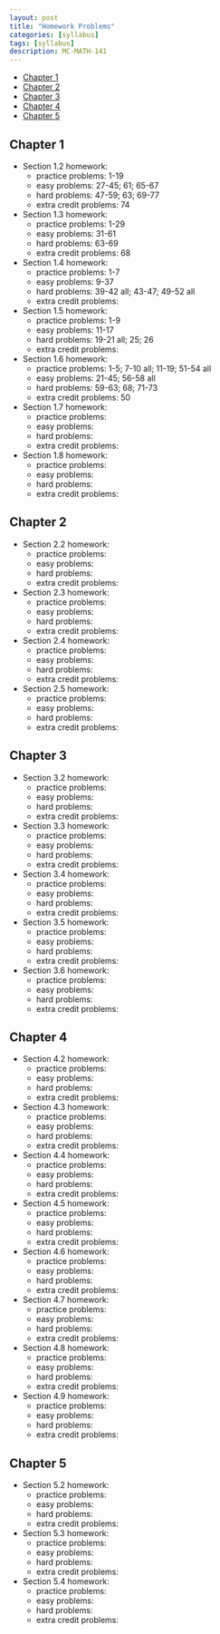 ```yaml
---
layout: post
title: "Homework Problems"
categories: [syllabus]
tags: [syllabus]
description: MC-MATH-141
---
```


* [Chapter 1](#chapter-1)
* [Chapter 2](#chapter-2)
* [Chapter 3](#chapter-3)
* [Chapter 4](#chapter-4)
* [Chapter 5](#chapter-5)

## Chapter 1
* Section 1.2 homework:
    * practice problems: 1-19
    * easy problems: 27-45; 61; 65-67
    * hard problems: 47-59; 63; 69-77
    * extra credit problems: 74
* Section 1.3 homework:
    * practice problems: 1-29
    * easy problems: 31-61
    * hard problems: 63-69
    * extra credit problems: 68
* Section 1.4 homework:
    * practice problems: 1-7
    * easy problems: 9-37
    * hard problems: 39-42 all; 43-47; 49-52 all
    * extra credit problems: 
* Section 1.5 homework:
    * practice problems: 1-9
    * easy problems: 11-17
    * hard problems: 19-21 all; 25; 26
    * extra credit problems: 
* Section 1.6 homework:
    * practice problems: 1-5; 7-10 all; 11-19; 51-54 all
    * easy problems: 21-45; 56-58 all
    * hard problems: 59-63; 68; 71-73
    * extra credit problems: 50
* Section 1.7 homework:
    * practice problems: 
    * easy problems: 
    * hard problems: 
    * extra credit problems: 
* Section 1.8 homework:
    * practice problems: 
    * easy problems: 
    * hard problems: 
    * extra credit problems: 


## Chapter 2
* Section 2.2 homework:
    * practice problems: 
    * easy problems: 
    * hard problems: 
    * extra credit problems: 
* Section 2.3 homework:
    * practice problems: 
    * easy problems: 
    * hard problems: 
    * extra credit problems: 
* Section 2.4 homework:
    * practice problems: 
    * easy problems: 
    * hard problems: 
    * extra credit problems: 
* Section 2.5 homework:
    * practice problems: 
    * easy problems: 
    * hard problems: 
    * extra credit problems: 


## Chapter 3
* Section 3.2 homework:
    * practice problems: 
    * easy problems: 
    * hard problems: 
    * extra credit problems: 
* Section 3.3 homework:
    * practice problems: 
    * easy problems: 
    * hard problems: 
    * extra credit problems: 
* Section 3.4 homework:
    * practice problems: 
    * easy problems: 
    * hard problems: 
    * extra credit problems: 
* Section 3.5 homework:
    * practice problems: 
    * easy problems: 
    * hard problems: 
    * extra credit problems: 
* Section 3.6 homework:
    * practice problems: 
    * easy problems: 
    * hard problems: 
    * extra credit problems: 


## Chapter 4
* Section 4.2 homework:
    * practice problems: 
    * easy problems: 
    * hard problems: 
    * extra credit problems: 
* Section 4.3 homework:
    * practice problems: 
    * easy problems: 
    * hard problems: 
    * extra credit problems: 
* Section 4.4 homework:
    * practice problems: 
    * easy problems: 
    * hard problems: 
    * extra credit problems: 
* Section 4.5 homework:
    * practice problems: 
    * easy problems: 
    * hard problems: 
    * extra credit problems: 
* Section 4.6 homework:
    * practice problems: 
    * easy problems: 
    * hard problems: 
    * extra credit problems: 
* Section 4.7 homework:
    * practice problems: 
    * easy problems: 
    * hard problems: 
    * extra credit problems: 
* Section 4.8 homework:
    * practice problems: 
    * easy problems: 
    * hard problems: 
    * extra credit problems: 
* Section 4.9 homework:
    * practice problems: 
    * easy problems: 
    * hard problems: 
    * extra credit problems: 


## Chapter 5
* Section 5.2 homework:
    * practice problems: 
    * easy problems: 
    * hard problems: 
    * extra credit problems: 
* Section 5.3 homework:
    * practice problems: 
    * easy problems: 
    * hard problems: 
    * extra credit problems: 
* Section 5.4 homework:
    * practice problems: 
    * easy problems: 
    * hard problems: 
    * extra credit problems: 
